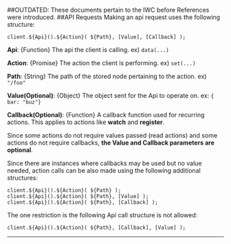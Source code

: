 ##OUTDATED: These documents pertain to the IWC before References were introduced.
##API Requests
Making an api request uses the following structure:

`client.${Api}().${Action}( ${Path}, [Value], [Callback] );`

**Api**: {Function} The api the client is calling. ex) `data(...)`

**Action**: {Promise} The action the client is performing. ex) `set(...)`

**Path**: {String} The path of the stored node pertaining to the action. ex) `"/foo"`

**Value(Optional)**: {Object} The object sent for the Api to operate on. ex: `{ bar: "buz"}`

**Callback(Optional)**: {Function} A callback function used for recurring actions. This applies to actions like **watch**
and **register**.

Since some actions do not require values passed (read actions) and some actions do not
require callbacks, **the Value and Callback parameters are optional**.

Since there are instances where callbacks may be used but no value needed, action calls can be also made using the
following additional structures:

```
client.${Api}().${Action}( ${Path} );
client.${Api}().${Action}( ${Path}, [Value] );
client.${Api}().${Action}( ${Path}, [Callback] );
```

The one restriction is the following Api call structure is not allowed:

```
client.${Api}().${Action}( ${Path}, [Callback], [Value] );
```

***
